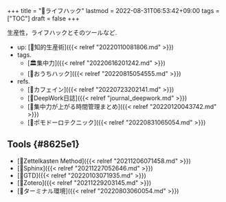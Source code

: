 +++
title = "📂ライフハック"
lastmod = 2022-08-31T06:53:42+09:00
tags = ["TOC"]
draft = false
+++

生産性，ライフハックとそのツールなど.

-   up: [📁知的生産術]({{< relref "20220110081806.md" >}})
-   tags.
    -   [🏛集中力]({{< relref "20220616201242.md" >}})
    -   [🔖おうちハック]({{< relref "20220815054555.md" >}})
-   refs.
    -   [📝カフェイン]({{< relref "20220723202141.md" >}})
    -   [📓DeepWork日誌]({{< relref "journal_deepwork.md" >}})
    -   [📝集中力が上がる時間管理まとめ]({{< relref "20220120043742.md" >}})
    -   [📝ポモドーロテクニック]({{< relref "20220831065054.md" >}})


## Tools {#8625e1}

-   [📝Zettelkasten Method]({{< relref "20211206071458.md" >}})
-   [📝Sphinx]({{< relref "20211227052646.md" >}})
-   [📝GTD]({{< relref "20220103071935.md" >}})
-   [📝Zotero]({{< relref "20211229203145.md" >}})
-   [📝ターミナル環境]({{< relref "20220803060054.md" >}})
